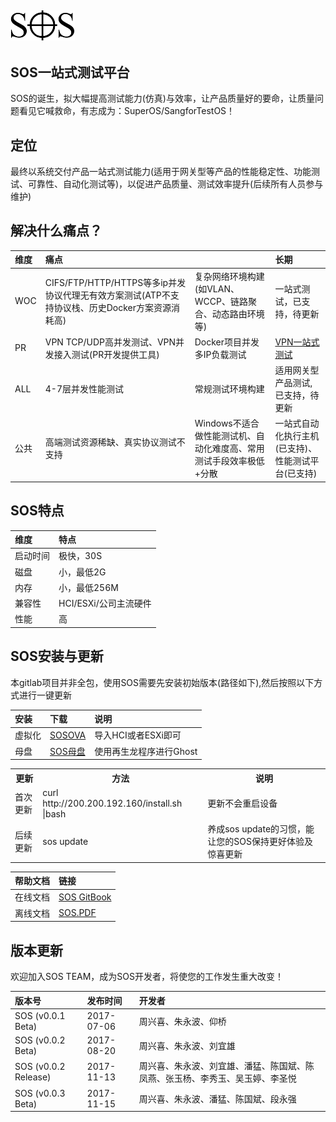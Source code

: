 ## ![](/assets/SOS_logo_mini.png)

## 

## SOS一站式测试平台

SOS的诞生，拟大幅提高测试能力\(仿真\)与效率，让产品质量好的要命，让质量问题看见它喊救命，有志成为：SuperOS/SangforTestOS！

## **定位**

最终以系统交付产品一站式测试能力\(适用于网关型等产品的性能稳定性、功能测试、可靠性、自动化测试等\)，以促进产品质量、测试效率提升\(后续所有人员参与维护\)

## **解决什么痛点？**

| **维度** | **痛点** |  | **长期** |
| :--- | :--- | :--- | :--- |
| WOC | CIFS/FTP/HTTP/HTTPS等多ip并发协议代理无有效方案测试\(ATP不支持协议栈、历史Docker方案资源消耗高\) | 复杂网络环境构建\(如VLAN、WCCP、链路聚合、动态路由环境等\) | 一站式测试，已支持，待更新 |
| PR | VPN TCP/UDP高并发测试、VPN并发接入测试\(PR开发提供工具\) | Docker项目并发多IP负载测试 |  [VPN一站式测试](http://200.200.192.160/sangfor/SOS/VPN.xlsx)  |
| ALL | 4-7层并发性能测试 | 常规测试环境构建 | 适用网关型产品测试,已支持，待更新 |
| 公共 | 高端测试资源稀缺、真实协议测试不支持 | Windows不适合做性能测试机、自动化难度高、常用测试手段效率极低+分散 | 一站式自动化执行主机(已支持)、性能测试平台(已支持) |

## SOS特点

| **维度** | **特点** |
| :--- | :--- |
| 启动时间 | 极快，30S |
| 磁盘 | 小，最低2G |
| 内存 | 小，最低256M |
| 兼容性 | HCI/ESXi/公司主流硬件 |
| 性能 | 高 |

## SOS安装与更新

本gitlab项目并非全包，使用SOS需要先安装初始版本(路径如下),然后按照以下方式进行一键更新


| **安装** | **下载** | **说明** |
| :--- | :--- | :--- |
| 虚拟化 | [SOSOVA](http://200.200.192.160/sangfor/SOSOVA.ova) | 导入HCI或者ESXi即可 |
| 母盘 | [SOS母盘](http://200.200.192.160/sangfor/SOSMUPAN.zip) | 使用再生龙程序进行Ghost |

<table>
  <tr>
    <th><b>更新</b></th>
    <th><b>方法</b></th>
    <th><b>说明</b></th>
  </tr>
  <tr>
    <td>首次更新 </td>
    <td>curl http://200.200.192.160/install.sh |bash</td>
    <td>更新不会重启设备</td>    
  </tr>
  <tr>
    <td>后续更新</td>
    <td>sos update</td>
    <td>养成sos update的习惯，能让您的SOS保持更好体验及惊喜更新</td>    
  </tr>
</table>

| **帮助文档** | **链接** |
| :--- | :--- |
| 在线文档 | [SOS GitBook](https://testsos.gitbooks.io/sos/content/) |
| 离线文档 | [SOS.PDF](http://200.200.192.160/sangfor/sos.pdf) |


## 版本更新

欢迎加入SOS TEAM，成为SOS开发者，将使您的工作发生重大改变！

| **版本号** | **发布时间** | **开发者** |
| :--- | :--- | :--- |
| SOS \(v0.0.1 Beta\) | 2017-07-06 | 周兴喜、朱永波、仰桥 |
| SOS \(v0.0.2 Beta\) | 2017-08-20 | 周兴喜、朱永波、刘宜雄 |
| SOS \(v0.0.2 Release\) | 2017-11-13 | 周兴喜、朱永波、刘宜雄、潘猛、陈国斌、陈凤燕、张玉杨、李秀玉、吴玉婷、李圣悦 |
| SOS \(v0.0.3 Beta\) | 2017-11-15 | 周兴喜、朱永波、潘猛、陈国斌、段永强 |


